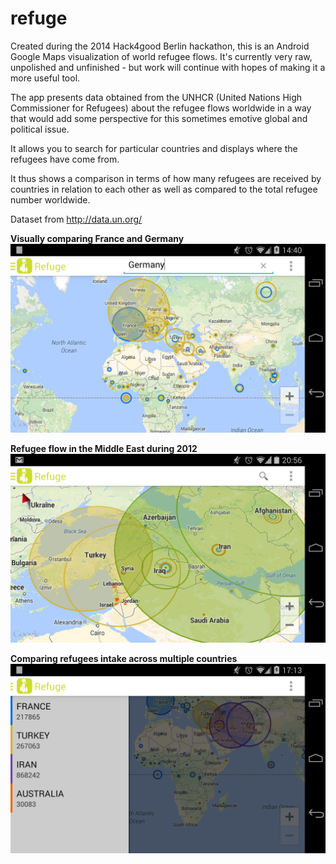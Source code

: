 refuge
======
Created during the 2014 Hack4good Berlin hackathon, this is an Android Google Maps visualization of world refugee flows. It's currently very raw, unpolished and unfinished - but work will continue with hopes of making it a more useful tool.

The app presents data obtained from the UNHCR (United Nations High Commissioner for Refugees) about the refugee flows worldwide in a way that would add some perspective for this sometimes emotive global and political issue.

It allows you to search for particular countries and displays where the refugees have come from.

It thus shows a comparison in terms of how many refugees are received by countries in relation to each other as well as compared to the total refugee number worldwide.

Dataset from http://data.un.org/

**Visually comparing France and Germany**
![Example with France and Germany](https://github.com/peter-tackage/assets/raw/master/screenshots/refuge/FranceGermany.png)

**Refugee flow in the Middle East during 2012**
![Countries comparison](https://github.com/peter-tackage/assets/raw/master/screenshots/refuge/Screenshot_2014-02-09-20-56-46.png)

**Comparing refugees intake across multiple countries**
![Countries comparison](https://github.com/peter-tackage/assets/raw/master/screenshots/refuge/MultipleCountries.png)

